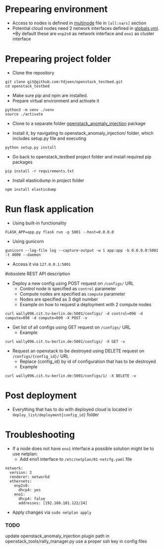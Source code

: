 # Prepearing environment
* Access to nodes is defined in [multinode](deployer_files/multinode) file in `[all:vars]` section
* Potential cloud nodes need 2 network interfaces defined in [globals.yml](deployer_files/globals.yml). 
  *By default these are `enp2s0` as network interface and `eno1` as cluster interface

# Prepearing project folder
* Clone the repository

```
git clone git@github.com:Ydjeen/openstack_testbed.git
cd openstack_testbed
```
* Make sure pip and npm are installed.
* Prepare virtual environment and activate it

```
python3 -m venv ./venv
source ./activate
```
* Clone to a separate folder [openstack_anomaly_injection](https://github.com/Ydjeen/openstack_anomaly_injection) package

* Install it, by navigating to openstack_anomaly_injection/ folder, which includes setup.py file and executing
```
python setup.py install
```

* Go back to openstack_testbed project folder and install required pip packages

```
pip install -r requirements.txt
```
* Install elasticdump in project folder 

```
npm install elasticdump
```

# Run flask application

* Using built-in functionality

```
FLASK_APP=app.py flask run -p 5001 --host=0.0.0.0
```
* Using gunicorn
```
gunicorn --log-file log --capture-output -w 1 app:app -b 0.0.0.0:5001 -t 4000 --daemon
```

* Access it via `127.0.0.1:5001`

#obsolete REST API description
* Deploy a new config using POST request on `/configs/` URL
  * Control node is specified as `control` parameter
  * Compute nodes are specified as `compute` parameter
  * Nodes are specified as 3 digit number
  * Example on how to request a deployment with 2 compute nodes

```
curl wally096.cit.tu-berlin.de:5001/configs/ -d control=096 -d compute=098 -d compute=099 -X POST -v
```
* Get list of all configs using GET request on `/configs/` URL
  * Example

```
curl wally096.cit.tu-berlin.de:5001/configs/ -X GET -v
```
* Request an openstack to be destroyed using DELETE request on `/configs/{config_id}/` URL
  * Replace {config_id} by id of configuration that has to be destroyed
  * Example

```
curl wally096.cit.tu-berlin.de:5001/configs/1/ -X DELETE -v
```

# Post deployment
* Everything that has to do with deployed cloud is located in `deploy_list/deployment{config_id}` folder

# Troubleshooting

* If a node does not have `eno1` interface a possible solution might be to use netplan:
  * Add eno1 interface to `/etc/netplan/01-netcfg.yaml` file

```
network:
  version: 2
  renderer: networkd
  ethernets:
    enp2s0:
      dhcp4: yes
    eno1:
      dhcp4: false
      addresses: [192.168.101.122/24]
```
  * Apply changes via `sudo netplan apply`


### TODO
update openstack_anomaly_injection plugin path in openstack_tools/rally_manager.py
use a proper ssh key in config files
